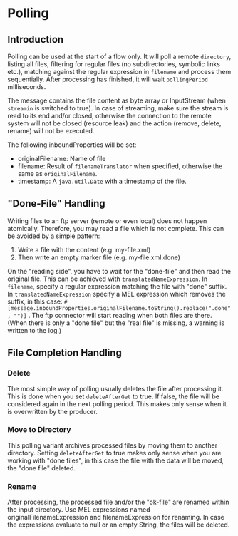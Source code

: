 # Polling

## Introduction 

Polling can be used at the start of a flow only. It will poll a remote `directory`, listing all files, filtering for regular files (no subdirectories, symbolic links etc.),
matching against the regular expression in `filename` and process them sequentially. After processing has finished, it will wait `pollingPeriod` milliseconds.

The message contains the file content as byte array or InputStream (when `streamin` is switched to true). 
In case of streaming, make sure the stream is read to its end and/or closed, otherwise the connection to the remote system will
not be closed (resource leak) and the action (remove, delete, rename) will not be executed.

The following inboundProperties will be set:

* originalFilename: Name of file
* filename: Result of `filenameTranslator` when specified, otherwise the same as `originalFilename`.
* timestamp: A `java.util.Date` with a timestamp of the file.

## "Done-File" Handling

Writing files to an ftp server (remote or even local) does not happen atomically. Therefore, you may read a file which is not complete.
This can be avoided by a simple pattern:
1. Write a file with the content (e.g. my-file.xml)
1. Then write an empty marker file (e.g. my-file.xml.done) 

On the "reading side", you have to wait for the "done-file" and then read the original file. This can be achieved with `translatedNameExpression`.
In `filename`, specify a regular expression matching the file with "done" suffix. In `translatedNameExpression` specify a MEL expression which
removes the suffix, in this case: `#[message.inboundProperties.originalFilename.toString().replace(".done", "")]` . The ftp connector
will start reading when both files are there. (When there is only a "done file" but the "real file" is missing, a warning is written to the log.)

## File Completion Handling

### Delete

The most simple way of polling usually deletes the file after processing it. This is done when you set `deleteAfterGet`
to true. If false, the file will be considered again in the next polling period. This makes only sense when it is overwritten 
by the producer.


### Move to Directory

This polling variant archives processed files by moving them to another directory. Setting `deleteAfterGet` to true makes only sense
when you are working with "done files", in this case the file with the data will be moved, the "done file" deleted.

### Rename

After processing, the processed file and/or the "ok-file" are renamed within the input directory. 
Use MEL expressions named originalFilenameExpression and filenameExpression for renaming. 
In case the expressions evaluate to null or an empty String, the files will be deleted.

